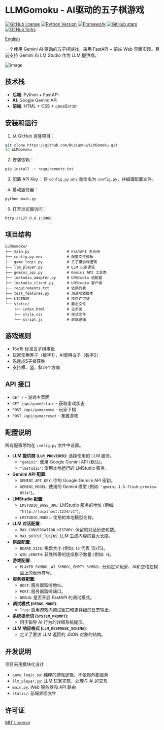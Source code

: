 # LLMGomoku - AI驱动的五子棋游戏

[![GitHub license](https://img.shields.io/github/license/RusianHu/LLMGomoku)](https://github.com/RusianHu/LLMGomoku/blob/main/LICENSE)
[![Python Version](https://img.shields.io/badge/python-3.9%2B-blue.svg)](https://www.python.org/downloads/)
[![Framework](https://img.shields.io/badge/Framework-FastAPI-green.svg)](https://fastapi.tiangolo.com/)
[![GitHub stars](https://img.shields.io/github/stars/RusianHu/LLMGomoku)](https://github.com/RusianHu/LLMGomoku/stargazers)
[![GitHub forks](https://img.shields.io/github/forks/RusianHu/LLMGomoku)](https://github.com/RusianHu/LLMGomoku/network)

[English](README.en.md)

一个使用 Gemini AI 驱动的五子棋游戏，采用 FastAPI + 前端 Web 界面实现。目前支持 Gemini 和 LM Studio 作为 LLM 提供商。

![image](https://github.com/user-attachments/assets/d2bf9a20-6642-4938-85af-da78d8ab960b)

## 技术栈

- **后端**: Python + FastAPI
- **AI**: Google Gemini API
- **前端**: HTML + CSS + JavaScript

## 安装和运行

1. 从 GitHub 克隆项目：
```bash
git clone https://github.com/RusianHu/LLMGomoku.git
cd LLMGomoku
```

2. 安装依赖：
```bash
pip install -r requirements.txt
```

3. 配置 API Key：
将 `config.py.env` 重命名为 `config.py`，并编辑配置文件。

4. 启动服务器：
```bash
python main.py
```

5. 打开浏览器访问：
```
http://127.0.0.1:8000
```

## 项目结构

```
LLMGomoku/
├── main.py                 # FastAPI 主应用
├── config.py.env           # 配置文件模板
├── game_logic.py           # 五子棋游戏逻辑
├── llm_player.py           # LLM 玩家逻辑
├── gemini_api.py           # Gemini API 工具类
├── lmstudio_adapter.py     # LMStudio 适配器
├── lmstudio_client.py      # LMStudio 客户端
├── requirements.txt        # 依赖列表
├── test_features.py        # 测试功能脚本
├── LICENSE                 # 项目许可证
└── static/                 # 静态文件
    ├── index.html          # 主页面
    ├── style.css           # 样式文件
    └── script.js           # 前端逻辑
```

## 游戏规则

- 15x15 标准五子棋棋盘
- 玩家使用黑子（数字1），AI使用白子（数字2）
- 先连成5子者获胜
- 支持横、竖、斜四个方向

## API 接口

- `GET /` - 游戏主页面
- `GET /api/game/state` - 获取游戏状态
- `POST /api/game/move` - 玩家下棋
- `POST /api/game/reset` - 重置游戏

## 配置说明

所有配置项均在 `config.py` 文件中设置。

-   **LLM 提供商 (`LLM_PROVIDER`)**: 选择使用的 LLM 服务。
    -   `"gemini"`: 使用 Google Gemini API (默认)。
    -   `"lmstudio"`: 使用本地运行的 LMStudio 服务。
-   **Gemini API 配置**:
    -   `GEMINI_API_KEY`: 你的 Google Gemini API 密钥。
    -   `GEMINI_MODEL`: 使用的 Gemini 模型 (例如: `"gemini-1.5-flash-preview-0514"`)。
-   **LMStudio 配置**:
    -   `LMSTUDIO_BASE_URL`: LMStudio 服务的地址 (例如: `"http://localhost:1234/v1"`)。
    -   `LMSTUDIO_MODEL`: 使用的本地模型名称。
-   **LLM 对话配置**:
    -   `MAX_CONVERSATION_HISTORY`: 保留的对话历史轮数。
    -   `MAX_OUTPUT_TOKENS`: LLM 生成内容的最大长度。
-   **棋盘配置**:
    -   `BOARD_SIZE`: 棋盘大小 (例如: `15` 代表 15x15)。
    -   `WIN_LENGTH`: 获胜所需的连续棋子数量 (例如: `5`)。
-   **游戏配置**:
    -   `PLAYER_SYMBOL`, `AI_SYMBOL`, `EMPTY_SYMBOL`: 分别定义玩家、AI和空格在棋盘上的表示符号。
-   **服务器配置**:
    -   `HOST`: 服务器监听地址。
    -   `PORT`: 服务器监听端口。
    -   `DEBUG`: 是否开启 FastAPI 的调试模式。
-   **调试模式 (`DEBUG_MODE`)**:
    -   `True`: 启用游戏内调试窗口和更详细的日志输出。
-   **系统提示词 (`SYSTEM_PROMPT`)**:
    -   用于指导 AI 行为的详细系统提示。
-   **LLM 响应格式 (`LLM_RESPONSE_SCHEMA`)**:
    -   定义了要求 LLM 返回的 JSON 对象的结构。

## 开发说明

项目采用模块化设计：
- `game_logic.py`: 纯粹的游戏逻辑，不依赖外部服务
- `llm_player.py`: LLM 玩家实现，处理与 AI 的交互
- `main.py`: Web 服务器和 API 路由
- `static/`: 前端界面文件

## 许可证

[MIT License](LICENSE)
